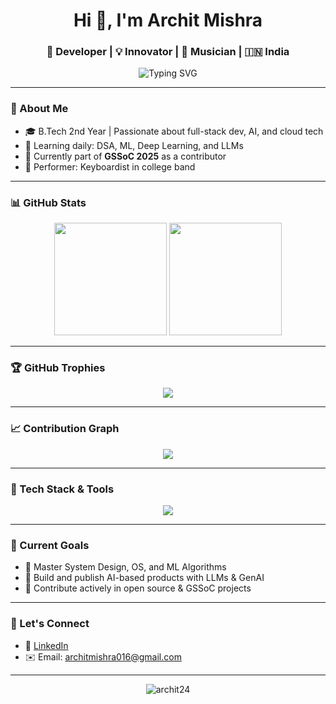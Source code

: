 <h1 align="center">Hi 👋, I'm Archit Mishra</h1>
<h3 align="center">🚀 Developer | 💡 Innovator | 🎹 Musician | 🇮🇳 India</h3>

<p align="center">
  <img src="https://readme-typing-svg.demolab.com?font=Fira+Code&pause=1000&color=00BFFF&center=true&width=600&lines=Full-Stack+Developer+%7C+AI+%26+ML+Enthusiast;Open-Source+Contributor+%28GSSoC+%2725%29;Building+Beatyx%2C+ArogSphere+%26+More..." alt="Typing SVG" />
</p>



---

### 🧠 About Me

- 🎓 B.Tech 2nd Year | Passionate about full-stack dev, AI, and cloud tech
- 🧠 Learning daily: DSA, ML, Deep Learning, and LLMs
- 🌱 Currently part of **GSSoC 2025** as a contributor
- 🎹 Performer: Keyboardist in college band

---

### 📊 GitHub Stats

<p align="center">
  <img src="https://github-readme-stats.vercel.app/api?username=archit24&show_icons=true&theme=tokyonight&count_private=true" height="180" />
  <img src="https://github-readme-stats.vercel.app/api/top-langs/?username=archit24&layout=compact&theme=tokyonight&hide=html" height="180" />
</p>

---

### 🏆 GitHub Trophies

<p align="center">
  <img src="https://github-profile-trophy.vercel.app/?username=archit24&theme=tokyonight&no-frame=true&title=MultiLanguage,Commits,PullRequest,Stars,Repositories,Issues" />
</p>

---

### 📈 Contribution Graph

<p align="center">
  <img src="https://github-readme-activity-graph.vercel.app/graph?username=archit24&theme=react-dark" />
</p>

---

### 🚀 Tech Stack & Tools

<p align="center">
  <img src="https://skillicons.dev/icons?i=cpp,python,js,react,nodejs,express,mongodb,git,github,vite,arduino,vscode,figma" />
</p>

---

### 🎯 Current Goals

- 🔹 Master System Design, OS, and ML Algorithms
- 🔹 Build and publish AI-based products with LLMs & GenAI
- 🔹 Contribute actively in open source & GSSoC projects

---

### 🤝 Let's Connect

- 💼 [LinkedIn](https://www.linkedin.com/in/24archit)    
- ✉️ Email: architmishra016@gmail.com  

---

<p align="center">
  <img src="https://komarev.com/ghpvc/?username=archit24&label=Profile%20views&color=blueviolet&style=flat" alt="archit24" />
</p>
